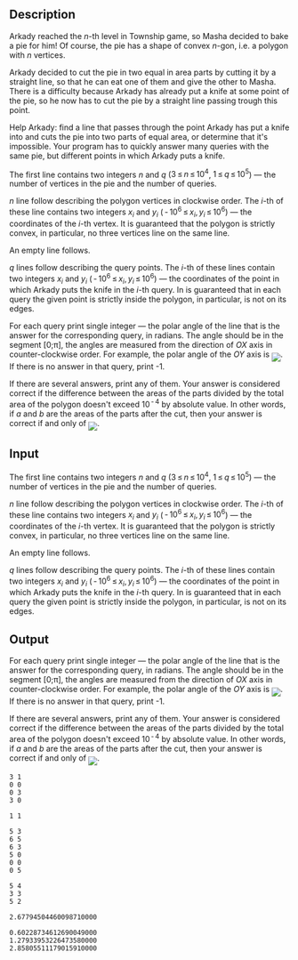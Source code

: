 ## Description

<div><p>Arkady reached the <span class="tex-span"><i>n</i></span>-th level in Township game, so Masha decided to bake a pie for him! Of course, the pie has a shape of convex <span class="tex-span"><i>n</i></span>-gon, i.e. a polygon with <span class="tex-span"><i>n</i></span> vertices.</p><p>Arkady decided to cut the pie in two equal in area parts by cutting it by a straight line, so that he can eat one of them and give the other to Masha. There is a difficulty because Arkady has already put a knife at some point of the pie, so he now has to cut the pie by a straight line passing trough this point.</p><p>Help Arkady: find a line that passes through the point Arkady has put a knife into and cuts the pie into two parts of equal area, or determine that it's impossible. Your program has to quickly answer many queries with the same pie, but different points in which Arkady puts a knife.</p></div><div class="input-specification"><p>The first line contains two integers <span class="tex-span"><i>n</i></span> and <span class="tex-span"><i>q</i></span> (<span class="tex-span">3 ≤ <i>n</i> ≤ 10<sup class="upper-index">4</sup></span>, <span class="tex-span">1 ≤ <i>q</i> ≤ 10<sup class="upper-index">5</sup></span>)&nbsp;— the number of vertices in the pie and the number of queries.</p><p><span class="tex-span"><i>n</i></span> line follow describing the polygon vertices in clockwise order. The <span class="tex-span"><i>i</i></span>-th of these line contains two integers <span class="tex-span"><i>x</i><sub class="lower-index"><i>i</i></sub></span> and <span class="tex-span"><i>y</i><sub class="lower-index"><i>i</i></sub></span> (<span class="tex-span"> - 10<sup class="upper-index">6</sup> ≤ <i>x</i><sub class="lower-index"><i>i</i></sub>, <i>y</i><sub class="lower-index"><i>i</i></sub> ≤ 10<sup class="upper-index">6</sup></span>)&nbsp;— the coordinates of the <span class="tex-span"><i>i</i></span>-th vertex. It is guaranteed that the polygon is strictly convex, in particular, no three vertices line on the same line.</p><p>An empty line follows.</p><p><span class="tex-span"><i>q</i></span> lines follow describing the query points. The <span class="tex-span"><i>i</i></span>-th of these lines contain two integers <span class="tex-span"><i>x</i><sub class="lower-index"><i>i</i></sub></span> and <span class="tex-span"><i>y</i><sub class="lower-index"><i>i</i></sub></span> (<span class="tex-span"> - 10<sup class="upper-index">6</sup> ≤ <i>x</i><sub class="lower-index"><i>i</i></sub>, <i>y</i><sub class="lower-index"><i>i</i></sub> ≤ 10<sup class="upper-index">6</sup></span>)&nbsp;— the coordinates of the point in which Arkady puts the knife in the <span class="tex-span"><i>i</i></span>-th query. In is guaranteed that in each query the given point is strictly inside the polygon, in particular, is not on its edges.</p></div><div class="output-specification"><p>For each query print single integer&nbsp;— the polar angle of the line that is the answer for the corresponding query, in radians. The angle should be in the segment <span class="tex-span">[0;π]</span>, the angles are measured from the direction of <span class="tex-span"><i>OX</i></span> axis in counter-clockwise order. For example, the polar angle of the <span class="tex-span"><i>OY</i></span> axis is <img align="middle" class="tex-formula" src="file://tagnzxiA.png" style="max-width: 100.0%;max-height: 100.0%;">. If there is no answer in that query, print <span class="tex-font-style-tt">-1</span>.</p><p>If there are several answers, print any of them. Your answer is considered correct if the difference between the areas of the parts divided by the total area of the polygon doesn't exceed <span class="tex-span">10<sup class="upper-index"> - 4</sup></span> by absolute value. In other words, if <span class="tex-span"><i>a</i></span> and <span class="tex-span"><i>b</i></span> are the areas of the parts after the cut, then your answer is correct if and only of <img align="middle" class="tex-formula" src="file://i7114hyk.png" style="max-width: 100.0%;max-height: 100.0%;">.</p></div>

## Input

<p>The first line contains two integers <span class="tex-span"><i>n</i></span> and <span class="tex-span"><i>q</i></span> (<span class="tex-span">3 ≤ <i>n</i> ≤ 10<sup class="upper-index">4</sup></span>, <span class="tex-span">1 ≤ <i>q</i> ≤ 10<sup class="upper-index">5</sup></span>)&nbsp;— the number of vertices in the pie and the number of queries.</p><p><span class="tex-span"><i>n</i></span> line follow describing the polygon vertices in clockwise order. The <span class="tex-span"><i>i</i></span>-th of these line contains two integers <span class="tex-span"><i>x</i><sub class="lower-index"><i>i</i></sub></span> and <span class="tex-span"><i>y</i><sub class="lower-index"><i>i</i></sub></span> (<span class="tex-span"> - 10<sup class="upper-index">6</sup> ≤ <i>x</i><sub class="lower-index"><i>i</i></sub>, <i>y</i><sub class="lower-index"><i>i</i></sub> ≤ 10<sup class="upper-index">6</sup></span>)&nbsp;— the coordinates of the <span class="tex-span"><i>i</i></span>-th vertex. It is guaranteed that the polygon is strictly convex, in particular, no three vertices line on the same line.</p><p>An empty line follows.</p><p><span class="tex-span"><i>q</i></span> lines follow describing the query points. The <span class="tex-span"><i>i</i></span>-th of these lines contain two integers <span class="tex-span"><i>x</i><sub class="lower-index"><i>i</i></sub></span> and <span class="tex-span"><i>y</i><sub class="lower-index"><i>i</i></sub></span> (<span class="tex-span"> - 10<sup class="upper-index">6</sup> ≤ <i>x</i><sub class="lower-index"><i>i</i></sub>, <i>y</i><sub class="lower-index"><i>i</i></sub> ≤ 10<sup class="upper-index">6</sup></span>)&nbsp;— the coordinates of the point in which Arkady puts the knife in the <span class="tex-span"><i>i</i></span>-th query. In is guaranteed that in each query the given point is strictly inside the polygon, in particular, is not on its edges.</p>

## Output

<p>For each query print single integer&nbsp;— the polar angle of the line that is the answer for the corresponding query, in radians. The angle should be in the segment <span class="tex-span">[0;π]</span>, the angles are measured from the direction of <span class="tex-span"><i>OX</i></span> axis in counter-clockwise order. For example, the polar angle of the <span class="tex-span"><i>OY</i></span> axis is <img align="middle" class="tex-formula" src="file://tagnzxiA.png" style="max-width: 100.0%;max-height: 100.0%;">. If there is no answer in that query, print <span class="tex-font-style-tt">-1</span>.</p><p>If there are several answers, print any of them. Your answer is considered correct if the difference between the areas of the parts divided by the total area of the polygon doesn't exceed <span class="tex-span">10<sup class="upper-index"> - 4</sup></span> by absolute value. In other words, if <span class="tex-span"><i>a</i></span> and <span class="tex-span"><i>b</i></span> are the areas of the parts after the cut, then your answer is correct if and only of <img align="middle" class="tex-formula" src="file://i7114hyk.png" style="max-width: 100.0%;max-height: 100.0%;">.</p>





```input1
3 1
0 0
0 3
3 0

1 1

```




```input2
5 3
6 5
6 3
5 0
0 0
0 5

5 4
3 3
5 2

```




```output1
2.67794504460098710000

```




```output2
0.60228734612690049000
1.27933953226473580000
2.85805511179015910000

```



